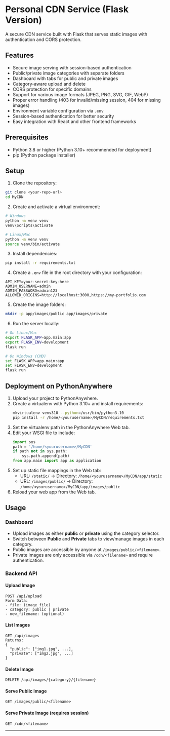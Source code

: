 # Personal CDN Service (Flask Version)

A secure CDN service built with Flask that serves static images with authentication and CORS protection.

## Features

- Secure image serving with session-based authentication
- Public/private image categories with separate folders
- Dashboard with tabs for public and private images
- Category-aware upload and delete
- CORS protection for specific domains
- Support for various image formats (JPEG, PNG, SVG, GIF, WebP)
- Proper error handling (403 for invalid/missing session, 404 for missing images)
- Environment variable configuration via `.env`
- Session-based authentication for better security
- Easy integration with React and other frontend frameworks

## Prerequisites

- Python 3.8 or higher (Python 3.10+ recommended for deployment)
- pip (Python package installer)

## Setup

1. Clone the repository:
```bash
git clone <your-repo-url>
cd MyCDN
```

2. Create and activate a virtual environment:
```bash
# Windows
python -m venv venv
venv\Scripts\activate

# Linux/Mac
python -m venv venv
source venv/bin/activate
```

3. Install dependencies:
```bash
pip install -r requirements.txt
```

4. Create a `.env` file in the root directory with your configuration:
```env
API_KEY=your-secret-key-here
ADMIN_USERNAME=admin
ADMIN_PASSWORD=admin123
ALLOWED_ORIGINS=http://localhost:3000,https://my-portfolio.com
```

5. Create the image folders:
```bash
mkdir -p app/images/public app/images/private
```

6. Run the server locally:
```bash
# On Linux/Mac
export FLASK_APP=app.main:app
export FLASK_ENV=development
flask run

# On Windows (CMD)
set FLASK_APP=app.main:app
set FLASK_ENV=development
flask run
```

## Deployment on PythonAnywhere

1. Upload your project to PythonAnywhere.
2. Create a virtualenv with Python 3.10+ and install requirements:
   ```bash
   mkvirtualenv venv310 --python=/usr/bin/python3.10
   pip install -r /home/<yourusername>/MyCDN/requirements.txt
   ```
3. Set the virtualenv path in the PythonAnywhere Web tab.
4. Edit your WSGI file to include:
   ```python
   import sys
   path = '/home/<yourusername>/MyCDN'
   if path not in sys.path:
       sys.path.append(path)
   from app.main import app as application
   ```
5. Set up static file mappings in the Web tab:
   - URL: `/static/` → Directory: `/home/<yourusername>/MyCDN/app/static`
   - URL: `/images/public/` → Directory: `/home/<yourusername>/MyCDN/app/images/public`
6. Reload your web app from the Web tab.

## Usage

### Dashboard
- Upload images as either **public** or **private** using the category selector.
- Switch between **Public** and **Private** tabs to view/manage images in each category.
- Public images are accessible by anyone at `/images/public/<filename>`.
- Private images are only accessible via `/cdn/<filename>` and require authentication.

### Backend API

#### Upload Image
```
POST /api/upload
Form Data:
- file: (image file)
- category: public | private
- new_filename: (optional)
```

#### List Images
```
GET /api/images
Returns:
{
  "public": ["img1.jpg", ...],
  "private": ["img2.jpg", ...]
}
```

#### Delete Image
```
DELETE /api/images/{category}/{filename}
```

#### Serve Public Image
```
GET /images/public/<filename>
```

#### Serve Private Image (requires session)
```
GET /cdn/<filename>
```

---


